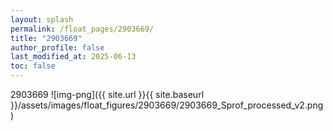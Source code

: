 ```yaml
---
layout: splash
permalink: /float_pages/2903669/
title: "2903669"
author_profile: false
last_modified_at: 2025-06-13
toc: false
---
```

 
2903669
![img-png]({{ site.url }}{{ site.baseurl }}/assets/images/float_figures/2903669/2903669_Sprof_processed_v2.png)